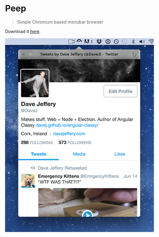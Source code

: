 # Peep

> Simple Chromium based menubar browser

Download it [here](https://github.com/davej/peep/releases).

![Peep Screenshot](/screenshots/1.png?raw=true)
